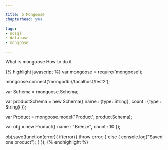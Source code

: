 ```yaml
---

title: 5 Mongoose 
chapterhead: yes

tags:
- nosql
- database
- mongoose

---
```


What is mongoose
How to do it

{% highlight javascript %}
var mongoose = require('mongoose');

mongoose.connect('mongodb://localhost/test2');

var Schema = mongoose.Schema;

var productSchema = new Schema({
  name : {type: String},
  count : {type : String}
});

var Product = mongoose.model('Product', productSchema);

var obj = new Product({
  name : "Breeze",
  count : 10
});

obj.save(function(error){
  if(error){
    throw error;
  }
  else {
    console.log("Saved one product");
  }
});
{% endhighlight %}
